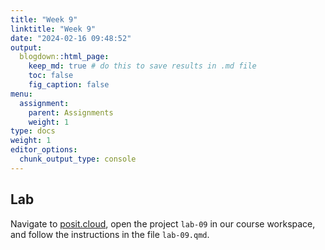 ```yaml
---
title: "Week 9"
linktitle: "Week 9"
date: "2024-02-16 09:48:52"
output:
  blogdown::html_page:
    keep_md: true # do this to save results in .md file
    toc: false
    fig_caption: false
menu:
  assignment:
    parent: Assignments
    weight: 1
type: docs
weight: 1
editor_options:
  chunk_output_type: console
---
```


## Lab

Navigate to [posit.cloud](http://posit.cloud), open the project `lab-09` in our course workspace, and follow the instructions in the file `lab-09.qmd`.
